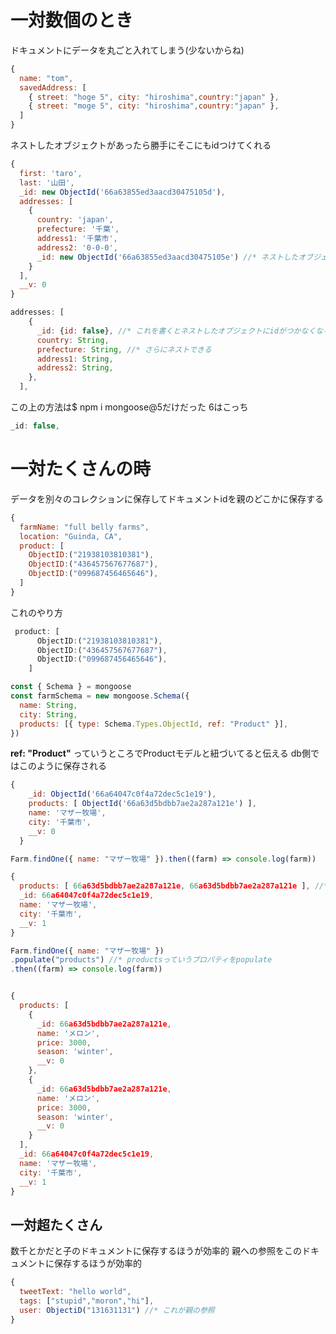 # 一対数個のとき　
ドキュメントにデータを丸ごと入れてしまう(少ないからね)
```js
{
  name: "tom",
  savedAddress: [
    { street: "hoge 5", city: "hiroshima",country:"japan" },
    { street: "moge 5", city: "hiroshima",country:"japan" },
  ]
}
```
ネストしたオブジェクトがあったら勝手にそこにもidつけてくれる

```js
{
  first: 'taro',
  last: '山田',
  _id: new ObjectId('66a63855ed3aacd30475105d'),
  addresses: [
    {
      country: 'japan',
      prefecture: '千葉',
      address1: '千葉市',
      address2: '0-0-0',
      _id: new ObjectId('66a63855ed3aacd30475105e') //* ネストしたオブジェクトがあったら勝手にそこにもidつけてくれる
    }
  ],
  __v: 0
}
```


```js
addresses: [
    {
      _id: {id: false}, //* これを書くとネストしたオブジェクトにidがつかなくなる
      country: String,
      prefecture: String, //* さらにネストできる
      address1: String,
      address2: String,
    },
  ],
  ```
  この上の方法は$ npm i mongoose@5だけだった
  6はこっち
  ```js
  _id: false,
  ```
  # 一対たくさんの時
  データを別々のコレクションに保存してドキュメントidを親のどこかに保存する
  ```js
  {
    farmName: "full belly farms",
    location: "Guinda, CA",
    product: [
      ObjectID:("21938103810381"),
      ObjectID:("436457567677687"),
      ObjectID:("099687456465646"),
    ]
  }
```
これのやり方
```js
 product: [
      ObjectID:("21938103810381"),
      ObjectID:("436457567677687"),
      ObjectID:("099687456465646"),
    ]
```
```js
const { Schema } = mongoose
const farmSchema = new mongoose.Schema({
  name: String,
  city: String,
  products: [{ type: Schema.Types.ObjectId, ref: "Product" }],
})
```
**ref: "Product"** っていうところでProductモデルと紐づいてると伝える
db側ではこのように保存される


```js
{
    _id: ObjectId('66a64047c0f4a72dec5c1e19'),
    products: [ ObjectId('66a63d5bdbb7ae2a287a121e') ],
    name: 'マザー牧場',
    city: '千葉市',
    __v: 0
  }
```
```js
Farm.findOne({ name: "マザー牧場" }).then((farm) => console.log(farm))

{
  products: [ 66a63d5bdbb7ae2a287a121e, 66a63d5bdbb7ae2a287a121e ], //* idじゃなくて中身もとれるようにできるよ
  _id: 66a64047c0f4a72dec5c1e19,
  name: 'マザー牧場',
  city: '千葉市',
  __v: 1
}
```
```js
Farm.findOne({ name: "マザー牧場" })
.populate("products") //* productsっていうプロパティをpopulate
.then((farm) => console.log(farm))


{
  products: [
    {
      _id: 66a63d5bdbb7ae2a287a121e,
      name: 'メロン',
      price: 3000,
      season: 'winter',
      __v: 0
    },
    {
      _id: 66a63d5bdbb7ae2a287a121e,
      name: 'メロン',
      price: 3000,
      season: 'winter',
      __v: 0
    }
  ],
  _id: 66a64047c0f4a72dec5c1e19,
  name: 'マザー牧場',
  city: '千葉市',
  __v: 1
}
```

## 一対超たくさん
数千とかだと子のドキュメントに保存するほうが効率的
親への参照をこのドキュメントに保存するほうが効率的
```js
{
  tweetText: "hello world",
  tags: ["stupid","moron","hi"],
  user: ObjectiD("131631131") //* これが親の参照
}